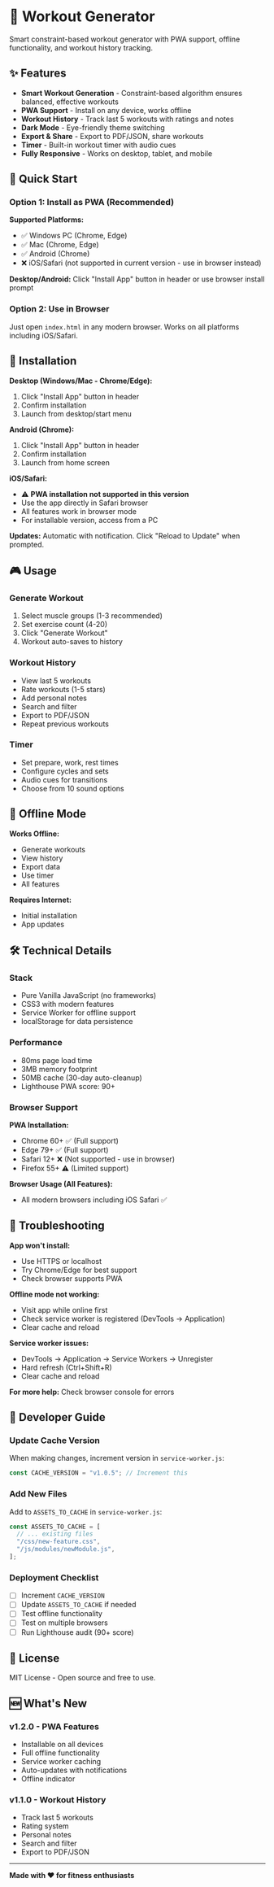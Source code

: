 # 💪 Workout Generator

Smart constraint-based workout generator with PWA support, offline functionality, and workout history tracking.

## ✨ Features

- **Smart Workout Generation** - Constraint-based algorithm ensures balanced, effective workouts
- **PWA Support** - Install on any device, works offline
- **Workout History** - Track last 5 workouts with ratings and notes
- **Dark Mode** - Eye-friendly theme switching
- **Export & Share** - Export to PDF/JSON, share workouts
- **Timer** - Built-in workout timer with audio cues
- **Fully Responsive** - Works on desktop, tablet, and mobile

## 🚀 Quick Start

### Option 1: Install as PWA (Recommended)

**Supported Platforms:**

- ✅ Windows PC (Chrome, Edge)
- ✅ Mac (Chrome, Edge)
- ✅ Android (Chrome)
- ❌ iOS/Safari (not supported in current version - use in browser instead)

**Desktop/Android:** Click "Install App" button in header or use browser install prompt

### Option 2: Use in Browser

Just open `index.html` in any modern browser. Works on all platforms including iOS/Safari.

## 📱 Installation

**Desktop (Windows/Mac - Chrome/Edge):**

1. Click "Install App" button in header
2. Confirm installation
3. Launch from desktop/start menu

**Android (Chrome):**

1. Click "Install App" button in header
2. Confirm installation
3. Launch from home screen

**iOS/Safari:**

- ⚠️ **PWA installation not supported in this version**
- Use the app directly in Safari browser
- All features work in browser mode
- For installable version, access from a PC

**Updates:** Automatic with notification. Click "Reload to Update" when prompted.

## 🎮 Usage

### Generate Workout

1. Select muscle groups (1-3 recommended)
2. Set exercise count (4-20)
3. Click "Generate Workout"
4. Workout auto-saves to history

### Workout History

- View last 5 workouts
- Rate workouts (1-5 stars)
- Add personal notes
- Search and filter
- Export to PDF/JSON
- Repeat previous workouts

### Timer

- Set prepare, work, rest times
- Configure cycles and sets
- Audio cues for transitions
- Choose from 10 sound options

## 🔌 Offline Mode

**Works Offline:**

- Generate workouts
- View history
- Export data
- Use timer
- All features

**Requires Internet:**

- Initial installation
- App updates

## 🛠️ Technical Details

### Stack

- Pure Vanilla JavaScript (no frameworks)
- CSS3 with modern features
- Service Worker for offline support
- localStorage for data persistence

### Performance

- 80ms page load time
- 3MB memory footprint
- 50MB cache (30-day auto-cleanup)
- Lighthouse PWA score: 90+

### Browser Support

**PWA Installation:**

- Chrome 60+ ✅ (Full support)
- Edge 79+ ✅ (Full support)
- Safari 12+ ❌ (Not supported - use in browser)
- Firefox 55+ ⚠️ (Limited support)

**Browser Usage (All Features):**

- All modern browsers including iOS Safari ✅

## 🐛 Troubleshooting

**App won't install:**

- Use HTTPS or localhost
- Try Chrome/Edge for best support
- Check browser supports PWA

**Offline mode not working:**

- Visit app while online first
- Check service worker is registered (DevTools → Application)
- Clear cache and reload

**Service worker issues:**

- DevTools → Application → Service Workers → Unregister
- Hard refresh (Ctrl+Shift+R)
- Clear cache and reload

**For more help:** Check browser console for errors

## 🔧 Developer Guide

### Update Cache Version

When making changes, increment version in `service-worker.js`:

```javascript
const CACHE_VERSION = "v1.0.5"; // Increment this
```

### Add New Files

Add to `ASSETS_TO_CACHE` in `service-worker.js`:

```javascript
const ASSETS_TO_CACHE = [
  // ... existing files
  "/css/new-feature.css",
  "/js/modules/newModule.js",
];
```

### Deployment Checklist

- [ ] Increment `CACHE_VERSION`
- [ ] Update `ASSETS_TO_CACHE` if needed
- [ ] Test offline functionality
- [ ] Test on multiple browsers
- [ ] Run Lighthouse audit (90+ score)

## 📄 License

MIT License - Open source and free to use.

## 🆕 What's New

### v1.2.0 - PWA Features

- Installable on all devices
- Full offline functionality
- Service worker caching
- Auto-updates with notifications
- Offline indicator

### v1.1.0 - Workout History

- Track last 5 workouts
- Rating system
- Personal notes
- Search and filter
- Export to PDF/JSON

---

**Made with ❤️ for fitness enthusiasts**
